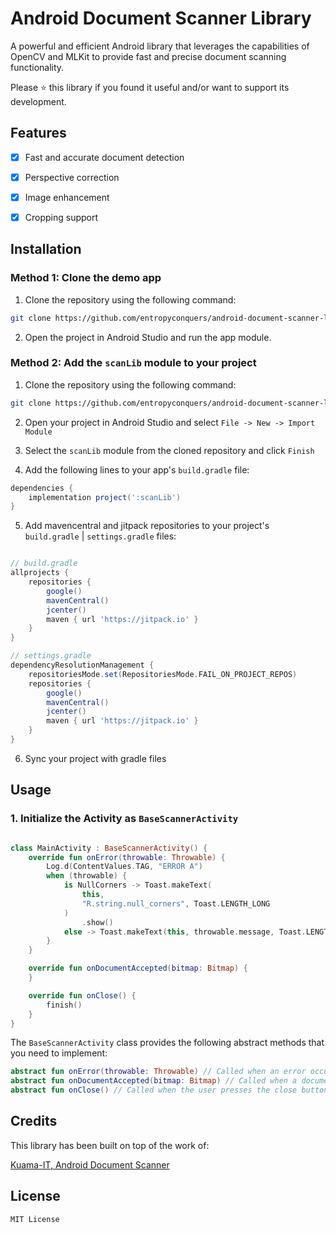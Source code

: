 # Android Document Scanner Library 

A powerful and efficient Android library that leverages the capabilities of OpenCV and MLKit to provide fast and precise document scanning functionality.

Please ⭐ this library if you found it useful and/or want to support its development.

## Features

- [x] Fast and accurate document detection
- [x] Perspective correction
- [x] Image enhancement
- [x] Cropping support



## Installation

### Method 1: Clone the demo app 

1. Clone the repository using the following command:

```bash
git clone https://github.com/entropyconquers/android-document-scanner-library.git
```

2. Open the project in Android Studio and run the app module.

### Method 2: Add the `scanLib` module to your project

1. Clone the repository using the following command:

```bash
git clone https://github.com/entropyconquers/android-document-scanner-library.git
```

2. Open your project in Android Studio and select `File -> New -> Import Module`

3. Select the `scanLib` module from the cloned repository and click `Finish`

4. Add the following lines to your app's `build.gradle` file:

```groovy
dependencies {
    implementation project(':scanLib')
}
```

5. Add mavencentral and jitpack repositories to your project's `build.gradle` | `settings.gradle` files:

```groovy

// build.gradle
allprojects {
    repositories {
        google()
        mavenCentral()
        jcenter()
        maven { url 'https://jitpack.io' }
    }
}

// settings.gradle
dependencyResolutionManagement {
    repositoriesMode.set(RepositoriesMode.FAIL_ON_PROJECT_REPOS)
    repositories {
        google()
        mavenCentral()
        jcenter()
        maven { url 'https://jitpack.io' }
    }
}
```

6. Sync your project with gradle files

## Usage

### 1. Initialize the Activity as `BaseScannerActivity`

```kotlin

class MainActivity : BaseScannerActivity() {
    override fun onError(throwable: Throwable) {
        Log.d(ContentValues.TAG, "ERROR A")
        when (throwable) {
            is NullCorners -> Toast.makeText(
                this,
                "R.string.null_corners", Toast.LENGTH_LONG
            )
                .show()
            else -> Toast.makeText(this, throwable.message, Toast.LENGTH_LONG).show()
        }
    }

    override fun onDocumentAccepted(bitmap: Bitmap) {
    }

    override fun onClose() {
        finish()
    }
}
```

The `BaseScannerActivity` class provides the following abstract methods that you need to implement:

```kotlin
abstract fun onError(throwable: Throwable) // Called when an error occurs
abstract fun onDocumentAccepted(bitmap: Bitmap) // Called when a document is accepted, returns the scanned bitmap
abstract fun onClose() // Called when the user presses the close button
```

## Credits

This library has been built on top of the work of:

[Kuama-IT, Android Document Scanner](https://github.com/Kuama-IT/android-document-scanner)

## License

```
MIT License
```




